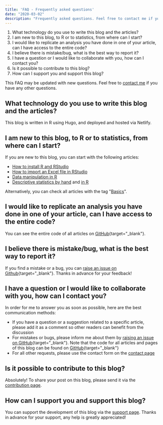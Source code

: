 ```yaml
---
title: 'FAQ - Frequently asked questions'
date: "2020-03-02"
description: "Frequently asked questions. Feel free to contact me if you have any other questions."
---
```


1. What technology do you use to write this blog and the articles?
1. I am new to this blog, to R or to statistics, from where can I start?
1. I would like to replicate an analysis you have done in one of your article, can I have access to the entire code?
1. I believe there is mistake/bug, what is the best way to report it?
1. I have a question or I would like to collaborate with you, how can I contact you?
1. Is it possible to contribute to this blog?
1. How can I support you and support this blog?

This FAQ may be updated with new questions. Feel free to [contact me](/contact/) if you have any other questions.

## What technology do you use to write this blog and the articles?

This blog is written in R using Hugo, and deployed and hosted via Netlify.

## I am new to this blog, to R or to statistics, from where can I start?

If you are new to this blog, you can start with the following articles:
 
* [How to install R and RStudio](/blog/how-to-install-r-and-rstudio)
* [How to import an Excel file in RStudio](/blog/how-to-import-an-excel-file-in-rstudio)
* [Data manipulation in R](/blog/data-manipulation-in-r)
* [Descriptive statistics by hand](/blog/descriptive-statistics-by-hand) and [in R](/blog/descriptive-statistics-in-r)

Alternatively, you can check all articles with the tag "[Basics](/tags/basics/)".

## I would like to replicate an analysis you have done in one of your article, can I have access to the entire code?

You can see the entire code of all articles on [GitHub](https://github.com/AntoineSoetewey/statsandr/tree/master/content/blog){target="_blank"}.

## I believe there is mistake/bug, what is the best way to report it?

If you find a mistake or a bug, you can [raise an issue on Github](https://github.com/AntoineSoetewey/statsandr/issues){target="_blank"}. Thanks in advance for your feedback!

## I have a question or I would like to collaborate with you, how can I contact you?

In order for me to answer you as soon as possible, here are the best communication methods:

* If you have a question or a suggestion related to a specific article, please add it as a comment so other readers can benefit from the discussion
* For mistakes or bugs, please inform me about them by [raising an issue on GitHub](https://github.com/AntoineSoetewey/statsandr/issues){target="_blank"}. Note that the code for all articles and pages of this blog can be found on [GitHub](https://github.com/AntoineSoetewey/statsandr/tree/master/content/blog){target="_blank"}
* For all other requests, please use the contact form on the [contact page](/contact/)

## Is it possible to contribute to this blog?

Absolutely! To share your post on this blog, please send it via the [contribution page](/contribute/).

## How can I support you and support this blog?

You can support the development of this blog via the [support page](/support/). Thanks in advance for your support, any help is greatly appreciated!
